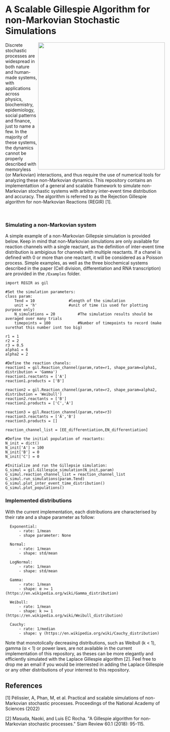 # A Scalable Gillespie Algorithm for non-Markovian Stochastic Simulations

<img align="right" src="https://raw.githubusercontent.com/Aurelien-Pelissier/REGIR/master/Figures/REGIR.png" width=400>
Discrete stochastic processes are widespread in both nature and human-made systems, with applications across physics, biochemistry, epidemiology, social patterns and finance, just to name a few. In the majority of these systems, the dynamics cannot be properly described with memoryless (or Markovian) interactions, and thus require the use of numerical tools for analyzing these non-Markovian dynamics. This repository contains an implementattion of a general and scalable framework to simulate non-Markovian stochastic systems with arbitrary inter-event time distribution and accuracy. The algorithm is referred to as the Rejection Gillespie algorithm for non-Markovian Reactions (REGIR) [1].

&nbsp;



        
        
### Simulating a non-Markovian system

A simple example of a non-Markovian Gillepsie simulation is provided below. Keep in mind that non-Markovian simulations are only available for reaction channels with a single reactant, as the definition of inter-event time distribution is ambigious for channels with multiple reactants. If a chanel is defined with 0 or more than one reactant, it will be considered as a Poisson process. Simple examples, as well as the three biochemical systems described in the paper (Cell division, differentiation and RNA transcription) are provided in the `/Examples` folder. 

	import REGIR as gil

	#Set the simulation parameters:
	class param:
		Tend = 10				#length of the simulation
		unit = 'h'				#unit of time (is used for plotting purpose only)
		N_simulations = 20			#The simulation results should be averaged over many trials
		timepoints = 100			#Number of timepoints to record (make surethat this number isnt too big)

	r1 = 1
	r2 = 2
	r3 = 0.5
	alpha1 = 6
	alpha2 = 2
      
	#Define the reaction chanels:
	reaction1 = gil.Reaction_channel(param,rate=r1, shape_param=alpha1, distribution = 'Gamma')
	reaction1.reactants = ['A']
	reaction1.products = ['B']
		
	reaction2 = gil.Reaction_channel(param,rate=r2, shape_param=alpha2, distribution = 'Weibull')
	reaction2.reactants = ['B']
	reaction2.products = ['C','A']
		
	reaction3 = gil.Reaction_channel(param,rate=r3)
	reaction3.reactants = ['A','B']
	reaction3.products = []
		
	reaction_channel_list = [EE_differentiation,EN_differentiation]

	#Define the initial population of reactants:
	N_init = dict()
	N_init['A'] = 100
	N_init['B'] = 0
	N_init['C'] = 0

	#Initialize and run the Gillepsie simulation:
	G_simul = gil.Gillespie_simulation(N_init,param)
	G_simul.reaction_channel_list = reaction_channel_list
	G_simul.run_simulations(param.Tend)
	G_simul.plot_inter_event_time_distribution()
	G_simul.plot_populations()



      
### Implemented distributions
With the current implementation, each distributions are characterised by their rate and a shape parameter as follow:

      Exponential:
          - rate: 1/mean
          - shape parameter: None
      
      Normal:
          - rate: 1/mean
          - shape: std/mean
      
      LogNormal:
          - rate: 1/mean
          - shape: std/mean
          
      Gamma:
          - rate: 1/mean
          - shape: α >= 1 (https://en.wikipedia.org/wiki/Gamma_distribution)
          
      Weibull:
          - rate: 1/mean
          - shape: k >= 1 (https://en.wikipedia.org/wiki/Weibull_distribution)
          
      Cauchy:
          - rate: 1/median
          - shape: γ (https://en.wikipedia.org/wiki/Cauchy_distribution)
      

      
Note that monotolically decreasing distributions, such as Weibull (k < 1), gamma (α < 1) or power laws, are not available in the current implementation of this repository, as theses can be more elegantly and efficiently simulated with the Laplace Gillespie algorithm [2]. Feel free to drop me an email if you would be interrested in adding the Laplace Gillespie or any other distributions of your interrest to this repository.


## References

[1] Pélissier, A, Phan, M, et al. Practical and scalable simulations of non-Markovian stochastic processes. Proceedings of the National Academy of Sciences (2022)

[2] Masuda, Naoki, and Luis EC Rocha. "A Gillespie algorithm for non-Markovian stochastic processes." Siam Review 60.1 (2018): 95-115.
